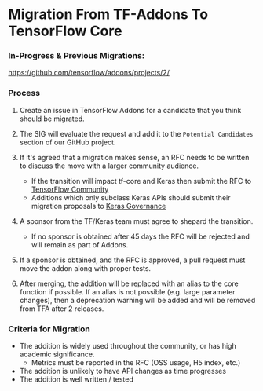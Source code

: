 # Migration From TF-Addons To TensorFlow Core

### In-Progress & Previous Migrations:
https://github.com/tensorflow/addons/projects/2/

### Process 
1. Create an issue in TensorFlow Addons for a candidate that you think should be 
migrated. 
2. The SIG will evaluate the request and add it to the `Potential Candidates` section 
of our GitHub project.
3. If it's agreed that a migration makes sense, an RFC needs to be written to discuss 
the move with a larger community audience. 
    * If the transition will impact tf-core and Keras then submit the RFC to 
    [TensorFlow Community](https://github.com/tensorflow/community)
    * Additions which only subclass Keras APIs should submit their migration proposals to 
    [Keras Governance](https://github.com/keras-team/governance)
    
4. A sponsor from the TF/Keras team must agree to shepard the transition.
   * If no sponsor is obtained after 45 days the RFC will be rejected and will remain 
   as part of Addons.
5. If a sponsor is obtained, and the RFC is approved, a pull request must move the 
addon along with proper tests.
6. After merging, the addition will be replaced with an alias to the core function 
if possible. If an alias is not possible (e.g. large parameter changes), then a deprecation 
warning will be added and will be removed from TFA after 2 releases. 


### Criteria for Migration
* The addition is widely used throughout the community, or has high academic significance.
    * Metrics must be reported in the RFC (OSS usage, H5 index, etc.)
* The addition is unlikely to have API changes as time progresses
* The addition is well written / tested

